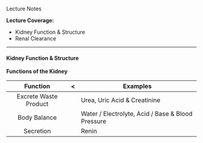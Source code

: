 Lecture Notes

**Lecture Coverage:**
- Kidney Function & Structure
- Renal Clearance

---
#### **Kidney Function & Structure**
**Functions of the Kidney**

|       Function        |  <  | Examples                                          |
| :-------------------: | :-: | ------------------------------------------------- |
| Excrete Waste Product |     | Urea, Uric Acid & Creatinine                      |
|     Body Balance      |     | Water / Electrolyte, Acid / Base & Blood Pressure |
|       Secretion       |     | Renin                                             |
